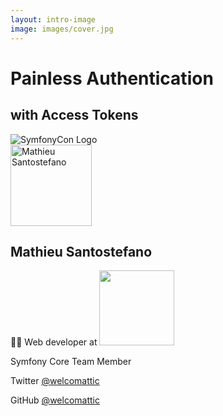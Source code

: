 ```yaml
---
layout: intro-image
image: images/cover.jpg
---
```


<div class="absolute top-10 right-10 text-slate-200 text-right font-serif">
  <h1>Painless Authentication</h1>
  <h2>with Access Tokens</h2>
</div>

<img src="/images/symfonycon-logo-darkmode-transparent.png" alt="SymfonyCon Logo" class="absolute bottom-1 right-2 w-32" />

<div class="absolute bottom-16 left-10 text-slate-200 font-serif">
    <img class="filter drop-shadow-md ml-auto ml-0 mb-4 clothoid-corner" src="/images/me.jpg" alt="Mathieu Santostefano" width="130"/>
    <h2>Mathieu Santostefano</h2>
    <p>🧑‍💻 Web developer at&nbsp;<img src="/images/jolicode.svg" width="120" class="inline" /></p>
    <p><fa-brands-symfony /> Symfony Core Team Member</p>
    <p><cib-twitter class="text-sky-500" /> Twitter <a href="https://twitter.com/welcomattic">@welcomattic</a></p>
    <p><cib-github /> GitHub <a href="https://github.com/welcomattic">@welcomattic</a></p>
</div>

<Credits link="https://unsplash.com/@kellysikkema" name="Kelly Sikkema" side="left"></Credits>

<!--
Hi Everyone! I hope you enjoyed the conference yesterday and today. It's a real pleasure to be here, in person with the Symfony community!
I'm here to talk about Access Token Authentication!

Before starting, I would like to briefly introduce myself, I'm Mathieu Santostefano. I'm working at JoliCode, a french web agency based in Paris.
I'm also Core Team member of Symfony.

If you want to discuss after the conference, you can reach me on Twitter.
I'll publish slides and a demo app on my GitHub.
-->
